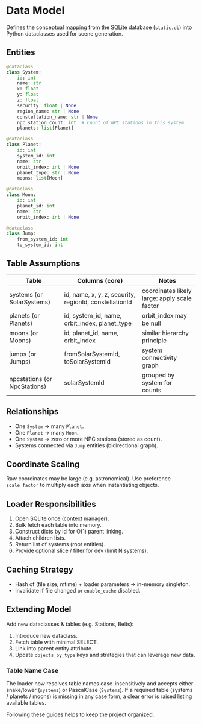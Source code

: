 # Data Model

Defines the conceptual mapping from the SQLite database (`static.db`) into Python dataclasses used for scene generation.

## Entities

```python
@dataclass
class System:
    id: int
    name: str
    x: float
    y: float
    z: float
    security: float | None
    region_name: str | None
    constellation_name: str | None
    npc_station_count: int  # Count of NPC stations in this system
    planets: list[Planet]

@dataclass
class Planet:
    id: int
    system_id: int
    name: str
    orbit_index: int | None
    planet_type: str | None
    moons: list[Moon]

@dataclass
class Moon:
    id: int
    planet_id: int
    name: str
    orbit_index: int | None

@dataclass
class Jump:
    from_system_id: int
    to_system_id: int
```

## Table Assumptions

| Table | Columns (core) | Notes |
|-------|----------------|-------|
| systems (or SolarSystems) | id, name, x, y, z, security, regionId, constellationId | coordinates likely large: apply scale factor |
| planets (or Planets) | id, system_id, name, orbit_index, planet_type | orbit_index may be null |
| moons (or Moons) | id, planet_id, name, orbit_index | similar hierarchy principle |
| jumps (or Jumps) | fromSolarSystemId, toSolarSystemId | system connectivity graph |
| npcstations (or NpcStations) | solarSystemId | grouped by system for counts |

## Relationships

- One `System` -> many `Planet`.
- One `Planet` -> many `Moon`.
- One `System` -> zero or more NPC stations (stored as count).
- Systems connected via `Jump` entities (bidirectional graph).

## Coordinate Scaling

Raw coordinates may be large (e.g. astronomical). Use preference `scale_factor` to multiply each axis when instantiating objects.

## Loader Responsibilities

1. Open SQLite once (context manager).
2. Bulk fetch each table into memory.
3. Construct dicts by id for O(1) parent linking.
4. Attach children lists.
5. Return list of systems (root entities).
6. Provide optional slice / filter for dev (limit N systems).

## Caching Strategy

- Hash of (file size, mtime) + loader parameters -> in-memory singleton.
- Invalidate if file changed or `enable_cache` disabled.

## Extending Model

Add new dataclasses & tables (e.g. Stations, Belts):

1. Introduce new dataclass.
2. Fetch table with minimal SELECT.
3. Link into parent entity attribute.
4. Update `objects_by_type` keys and strategies that can leverage new data.

### Table Name Case

The loader now resolves table names case-insensitively and accepts either snake/lower (`systems`) or PascalCase (`Systems`). If a required table (systems / planets / moons) is missing in any case form, a clear error is raised listing available tables.

Following these guides helps to keep the project organized.

